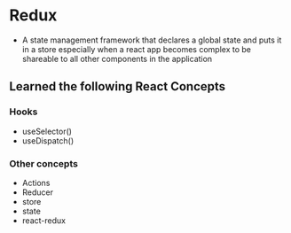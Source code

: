 # Redux
- A state management framework that declares a global state and puts it in a store especially when a react app becomes complex to be shareable to all other components in 
the application

## Learned the following React Concepts
  ### Hooks
   - useSelector()
   - useDispatch()
   
  ### Other concepts
  - Actions
  - Reducer
  - store
  - state
  - react-redux
